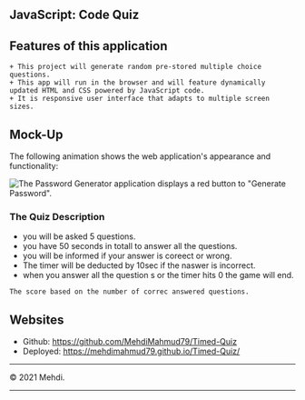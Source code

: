 ## JavaScript: Code Quiz

## Features of this application
```
+ This project will generate random pre-stored multiple choice questions. 
+ This app will run in the browser and will feature dynamically updated HTML and CSS powered by JavaScript code.
+ It is responsive user interface that adapts to multiple screen sizes.
```



## Mock-Up

The following animation shows the web application's appearance and functionality:

![The Password Generator application displays a red button to "Generate Password".](./quiz.gif)


### The Quiz Description
- you will be asked 5 questions.
- you have 50 seconds in totall to answer all the questions.
- you will be informed if your answer is coreect or wrong.
- The timer will be deducted by 10sec if the naswer is incorrect.
- when you answer all the question s or the timer hits 0 the game will end.
```
The score based on the number of correc answered questions.
```

## Websites
* Github: https://github.com/MehdiMahmud79/Timed-Quiz
* Deployed: https://mehdimahmud79.github.io/Timed-Quiz/

- - -
© 2021 Mehdi.
- - -